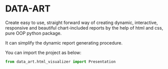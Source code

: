 # DATA-ART

Create easy to use, straight forward way of creating dynamic, interactive, responsive and beautiful chart-included reports by the help of html and css, pure OOP python package.

It can simplify the dynamic report generating procedure.

You can import the project as below:

```py
from data_art.html_visualizer import Presentation
```

